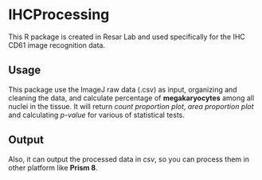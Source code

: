 # IHCProcessing
This R package is created in Resar Lab and used specifically for the IHC CD61 image recognition data.

## Usage
This package use the ImageJ raw data (.csv) as input, organizing and cleaning the data, and calculate percentage of **megakaryocytes** among all nuclei in the tissue.
It will return *count proportion plot*, *area proportion plot* and calculating *p-value* for various of statistical tests.

## Output
Also, it can output the processed data in *csv*, so you can process them in other platform like **Prism 8**.
